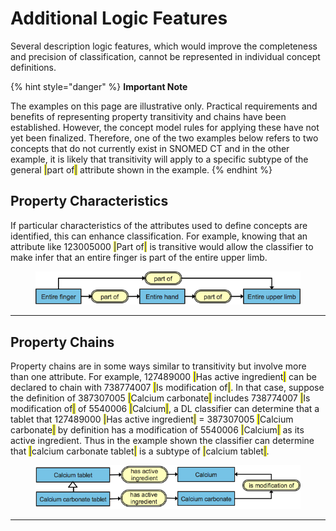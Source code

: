 # Additional Logic Features

Several description logic features, which would improve the completeness and precision of classification, cannot be represented in individual concept definitions.

{% hint style="danger" %}
**Important Note**

The examples on this page are illustrative only. Practical requirements and benefits of representing property transitivity and chains have been established. However, the concept model rules for applying these have not yet been finalized. Therefore, one of the two examples below refers to two concepts that do not currently exist in SNOMED CT and in the other example, it is likely that transitivity will apply to a specific subtype of the general <mark style="color:blue;">|</mark>part of<mark style="color:blue;">|</mark> attribute shown in the example.
{% endhint %}

## Property Characteristics

If particular characteristics of the attributes used to define concepts are identified, this can enhance classification. For example, knowing that an attribute like 123005000 <mark style="color:blue;">|</mark>Part of<mark style="color:blue;">|</mark> is transitive would allow the classifier to make infer that an entire finger is part of the entire upper limb.

<figure><img src="../../images/71172654.png" alt=""><figcaption></figcaption></figure>

***

## Property Chains

Property chains are in some ways similar to transitivity but involve more than one attribute. For example, 127489000 <mark style="color:blue;">|</mark>Has active ingredient<mark style="color:blue;">|</mark> can be declared to chain with 738774007 <mark style="color:blue;">|</mark>Is modification of<mark style="color:blue;">|</mark>. In that case, suppose the definition of 387307005 <mark style="color:blue;">|</mark>Calcium carbonate<mark style="color:blue;">|</mark> includes 738774007 <mark style="color:blue;">|</mark>Is modification of<mark style="color:blue;">|</mark> of 5540006 <mark style="color:blue;">|</mark>Calcium<mark style="color:blue;">|</mark>, a DL classifier can determine that a tablet that 127489000 <mark style="color:blue;">|</mark>Has active ingredient<mark style="color:blue;">|</mark> = 387307005 <mark style="color:blue;">|</mark>Calcium carbonate<mark style="color:blue;">|</mark> by definition has a modification of 5540006 <mark style="color:blue;">|</mark>Calcium<mark style="color:blue;">|</mark> as its active ingredient. Thus in the example shown the classifier can determine that <mark style="color:blue;">|</mark>calcium carbonate tablet<mark style="color:blue;">|</mark> is a subtype of <mark style="color:blue;">|</mark>calcium tablet<mark style="color:blue;">|</mark>.

<figure><img src="../../images/71172653.png" alt=""><figcaption></figcaption></figure>

***
